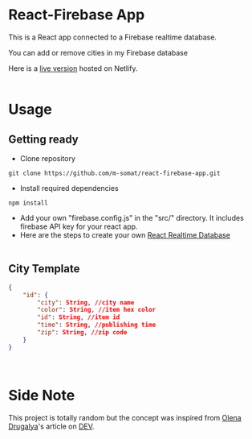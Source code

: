 # React-Firebase App
This is a React app connected to a Firebase realtime database.

You can add or remove cities in my Firebase database

Here is a [live version](https://cities-react-firebase-app.netlify.app/) hosted on Netlify.
<br><br>

# Usage
## Getting ready
* Clone repository
```
git clone https://github.com/m-somat/react-firebase-app.git
```
* Install required dependencies
```
npm install
```
* Add your own "firebase.config.js" in the "src/" directory. It includes firebase API key for your react app.
* Here are the steps to create your own [React Realtime Database](https://react-firebase-js.com/docs/react-firebase-realtime-database/getting-started)
<br><br>

## City Template
```json
{
    "id": {
        "city": String, //city name
        "color": String, //item hex color
        "id": String, //item id
        "time": String, //publishing time
        "zip": String, //zip code
    }
}
```
<br>

# Side Note
This project is totally random but the concept was inspired from [Olena Drugalya](https://dev.to/olenadrugalya)'s article on [DEV](https://dev.to/olenadrugalya/connecting-react-project-with-firebase-2n3g).
